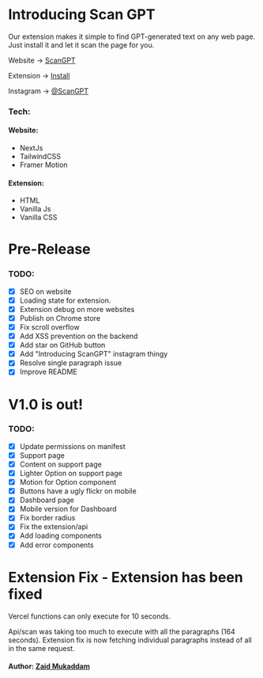 # Introducing Scan GPT

Our extension makes it simple to find GPT-generated text on any web page. Just install it and let it scan the page for you.

Website → [ ScanGPT ](https://scangpt.space)

Extension → [ Install ](https://chrome.google.com/webstore/detail/scangpt/goaaajgmfpnfebljepkcdmlmjfpeamko)

Instagram → [ @ScanGPT ](https://instagram.com/scangpt)

### Tech:

#### Website:

- NextJs
- TailwindCSS
- Framer Motion

#### Extension:

- HTML
- Vanilla Js
- Vanilla CSS

# Pre-Release

### TODO:

- [x] SEO on website
- [x] Loading state for extension.
- [x] Extension debug on more websites
- [x] Publish on Chrome store
- [x] Fix scroll overflow
- [x] Add XSS prevention on the backend
- [x] Add star on GitHub button
- [x] Add "Introducing ScanGPT" instagram thingy
- [x] Resolve single paragraph issue
- [x] Improve README

# V1.0 is out!

### TODO:

- [x] Update permissions on manifest
- [x] Support page
- [x] Content on support page
- [x] Lighter Option on support page
- [x] Motion for Option component
- [x] Buttons have a ugly flickr on mobile
- [x] Dashboard page
- [x] Mobile version for Dashboard
- [x] Fix border radius
- [x] Fix the extension/api
- [x] Add loading components
- [x] Add error components

# Extension Fix - Extension has been fixed

Vercel functions can only execute for 10 seconds.

Api/scan was taking too much to execute with all the paragraphs (164 seconds).
Extension fix is now fetching individual paragraphs instead of all in the same request.

#### Author: [ Zaid Mukaddam ](https://github.com/zaidmukaddam)
